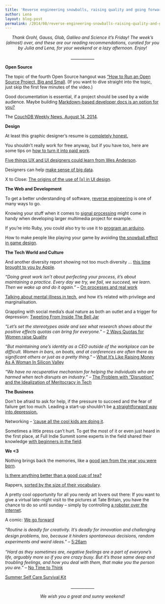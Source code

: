 ```yaml
---
title: 'Reverse engineering snowballs, raising quality and going forward: TGIF! (40)'
author: Lena
layout: blog-post
permalink: /2014/08/reverse-engineering-snowballs-raising-quality-and-going-forward-tgif-40/
---
```

<p style="text-align: center;">
  <em>Thank Grohl, Gauss, Glob, Galileo and Science it’s Friday! The week’s (almost) over, and these are our reading recommendations, curated for you by Julia and Lena, for your weekend or a lazy afternoon. Enjoy!</em>
</p>

<p style="text-align: center;">
  ____________
</p>

**Open Source**

<p>
  The topic of the fourth Open Source hangout was <a href="https://www.youtube.com/watch?v=KJ95PJZdSC8">&#8220;How to Run an Open Source Project, Big and Small</a>. (If you want to dive straight into the topic, just skip the first few minutes of the video.)
</p>

<p>
  Good documentation is essential, if a project should be used by a wide audience. Maybe building <a href="https://medium.com/code-stories/building-markdown-based-developer-docs-87c0317c56f7">Markdown-based developer docs is an option for you?</a>
</p>

<p>
  The <a href="http://blog.couchdb.org/2014/08/14/couchdb-weekly-news-august-14-2014/">CouchDB Weekly News, August 14, 2014</a>.
</p>

**Design**

<p>
  At least this graphic designer&#8217;s resume is <a href="http://www.mcsweeneys.net/articles/the-worlds-first-and-only-completely-honest-resume-of-a-graphic-designer"> completely honest.</a>
</p>

<p>
  You shouldn&#8217;t really work for free anyway, but if you have too, here are some tips on <a href="http://www.creativebloq.com/career/free-work-paid-work-71412505">how to turn it into paid work</a>.
</p>

<p>
  <a href="http://www.fastcodesign.com/3034340/5-things-ux-and-ui-designers-could-learn-from-wes-anderson">Five things UX and UI designers could learn from Wes Anderson</a>.
</p>

<p>
  Designers can help <a href="http://www.fastcodesign.com/3034244/ex-googler-on-4-ways-designers-can-help-the-working-world-master-big-data">make sense of big data</a>.
</p>

<p class="graf--h4 graf--last" data-align="center">
  X to Close: <a href="https://medium.com/re-form/x-to-close-417936dfc0dc">The origins of the use of [x] in UI design</a>.<!--more-->
</p>

**The Web and Development**

<p>
  To get a better understanding of software, <a href="http://beginners.re/">reverse engineering</a> is one of many ways to go.
</p>

<p>
  Knowing your stuff when it comes to <a href="http://www.dspguide.com/pdfbook.htm">signal processing</a> might come in handy when developing larger multimedia project for example.
</p>

<p>
  If you&#8217;re into Ruby, you could also try to use it to <a href="http://code.tutsplus.com/articles/using-ruby-to-program-arduino--cms-21893"> program an arduino</a>.
</p>

<p>
  How to make people like playing your game by avoiding <a href="http://gamedevelopment.tutsplus.com/articles/the-snowball-effect-and-how-to-avoid-it-in-game-design--cms-21892">the snowball effect in game design</a>.
</p>

**The Tech World and Culture**

<p>
  And another diversity report showing not too much diversity … <a href="http://mashable.com/2014/08/12/apple-diversity-report/">this time brought to you by Apple</a>.
</p>

<p>
  <em>&#8220;Doing great work isn’t about perfecting your process, it’s about maintaining a practice. Every day we try, we fail, we succeed, we learn. Then we wake up and do it again.&#8221;</em> – <a href="https://the-pastry-box-project.net/wren-lanier/2014-august-14">On processes and real work</a>
</p>

<p>
  <a href="http://modelviewculture.com/pieces/talking-about-mental-illness">Talking about mental illness in tech</a>, and how it&#8217;s related with privilege and marginalisation.
</p>

<p>
  Grappling with social media’s dual nature as both an outlet and a trigger for depression: <a href="http://modelviewculture.com/pieces/tweeting-from-inside-the-bell-jar">Tweeting From Inside The Bell Jar </a>
</p>

<p>
  <em> &#8220;Let’s set the stereotypes aside and see what research shows about the positive effects quotas can bring for everyone.&#8221;</em> – <a href="http://curt-rice.com/2014/07/03/2-ways-quotas-for-women-raise-quality/">2 Ways Quotas for Women raise Quality</a>
</p>

<p>
  <em>&#8220;But maintaining one’s identity as a CEO outside of the workplace can be difficult. Women in bars, on boats, and at conferences are often there as significant others or just as a pretty thing.&#8221;</em> – <a href="http://www.forbes.com/sites/jeffbercovici/2014/08/07/what-its-like-raising-money-as-a-woman-in-tech/">What It&#8217;s Like Raising Money As A Woman In Silicon Valley</a>
</p>

<p>
  <em>&#8220;We have no recuperative mechanism for helping the individuals who are harmed when tech disrupts an industry.&#8221; – </em><a href="http://becausefinanceisboring.com/post/93511167174/the-problem-with-disruption-and-the-idealization-of">The Problem with “Disruption” and the Idealization of Meritocracy in Tech </a>
</p>

**The Business**

<p>
  Don&#8217;t be afraid to ask for help, if the pressure to succeed and the fear of failure get too much. Leading a start-up shouldn&#8217;t be <a href="http://www.theguardian.com/technology/2014/aug/06/entrepreneurship-startups-depression">a straightforward way into depression.</a>
</p>

<p>
  Networking &#8211; <a href="http://www.thefreshexchangeblog.com/2014/07/network/">&#8217;cause all the cool kids are doing it</a>.
</p>

<p>
  Sometimes a little press can&#8217;t hurt. To get the most of it or even just heard in the first place, at Full Indie Summit some experts in the field shared their knowledge <a href="https://www.youtube.com/watch?v=5JpSnd0JXIo">with beginners in the field</a>.
</p>

**We <3**

<p>
  Nothing brings back the memories, like a <a href="http://thenostalgiamachine.com">good jam from the year you were born</a>.
</p>

<p>
  <a href="http://c.fastcompany.net/multisite_files/fastcompany/slideshow/2014/08/3034333-slide-s-1-the-alchemy-of-tea-illustrated.png">Is there anything better than a good cup of tea?</a>
</p>

<p>
  Rappers, <a href="http://mfdaniels.tumblr.com/post/93313634355/updated-rappers-sorted-by-size-of-vocabulary-20-new">sorted by the size of their vocabulary</a>.
</p>

<p>
  A pretty cool opportunity for all you nerdy art lovers out there: If you want to give a virtual late-night visit to the pictures at Tate Britain, you have the chance to do so until sunday &#8211; simply by controlling <a href="http://www.theguardian.com/artanddesign/2014/aug/12/robot-art-tour-tate-britain-at-night">a roboter over the internet</a>.
</p>

<p>
  A comic: <a href="http://owlturd.com/post/91042216689/we-go-forward-image-twitter-facebook?utm_content=buffer4da2f&utm_medium=social&utm_source=twitter.com&utm_campaign=buffer">We go forward</a>
</p>

<p>
  <em>&#8220;</em><span style="line-height: 1.4;"><em>Routine is deadly for creativity. It’s deadly for innovation and challenging design problems, too, because it hinders spontaneous decisions, random experiments and weird ideas.&#8221;</em> – <a href="https://the-pastry-box-project.net/vitaly-friedman/2014-august-9">5:26am</a></span>
</p>

<p>
  <em>&#8220;Hard as they sometimes are, negative feelings are a part of everyone’s life, arguably more so if you are crazy busy. But it’s those same deep and troubling feelings, and how you deal with them, that make you the person you are.&#8221; – </em><a href="http://www.nytimes.com/2014/07/27/sunday-review/no-time-to-think.html">No Time to Think</a>
</p>

<p class="title-single">
  <a href="http://www.crunkfeministcollective.com/2014/08/07/summer-self-care-survival-kit/" rel="bookmark">Summer Self Care Survival Kit</a>
</p>

<p style="text-align: center;">
  ____________
</p>

<p style="text-align: center;">
  <em>We wish you a great and sunny weekend!</em>
</p>